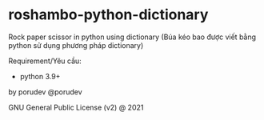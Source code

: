 # roshambo-python-dictionary
Rock paper scissor in python using dictionary (Búa kéo bao được viết bằng python sử dụng phương pháp dictionary)

Requirement/Yêu cầu:
- python 3.9+

by porudev
@porudev

GNU General Public License (v2) @ 2021
